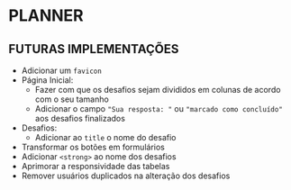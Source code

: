 # PLANNER

## FUTURAS IMPLEMENTAÇÕES
- Adicionar um `favicon`
- Página Inicial:
  * Fazer com que os desafios sejam divididos em colunas de acordo com o seu tamanho
  * Adicionar o campo `"Sua resposta: "` ou `"marcado como concluído"` aos desafios finalizados
- Desafios:
  * Adicionar ao `title` o nome do desafio
- Transformar os botões em formulários
- Adicionar `<strong>` ao nome dos desafios
- Aprimorar a responsividade das tabelas
- Remover usuários duplicados na alteração dos desafios